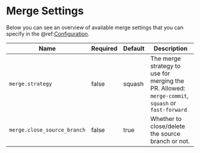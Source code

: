 # Merge Settings

Below you can see an overview of available merge settings that you can specify in the @ref:[Configuration](configuration.md).

| Name                        | Required | Default | Description                                                                                       |
|-----------------------------|----------|---------|---------------------------------------------------------------------------------------------------|
| `merge.strategy`            | false    | squash  | The merge strategy to use for merging the PR. Allowed: `merge-commit`, `squash` or `fast-forward` |
| `merge.close_source_branch` | false    | true    | Whether to close/delete the source branch or not.                                                 |

